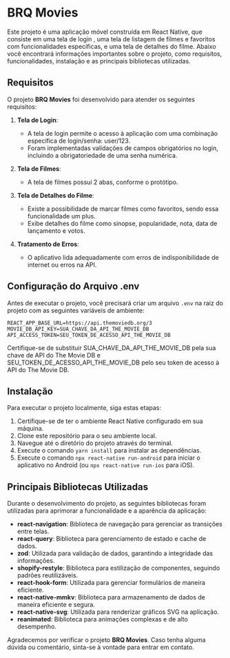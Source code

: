 # BRQ Movies 

Este projeto é uma aplicação móvel construída em React Native, que consiste em uma tela de login , uma tela de listagem de filmes e favoritos com funcionalidades específicas, e uma tela de detalhes do filme. Abaixo você encontrará informações importantes sobre o projeto, como requisitos, funcionalidades, instalação e as principais bibliotecas utilizadas.

## Requisitos

O projeto **BRQ Movies** foi desenvolvido para atender os seguintes requisitos:

1. **Tela de Login**:
   - A tela de login permite o acesso à aplicação com uma combinação específica de login/senha: user/123.
   - Foram implementadas validações de campos obrigatórios no login, incluindo a obrigatoriedade de uma senha numérica.

2. **Tela de Filmes**:
   - A tela de filmes possui 2 abas, conforme o protótipo.

3. **Tela de Detalhes do Filme**:
   - Existe a possibilidade de marcar filmes como favoritos, sendo essa funcionalidade um plus.
   - Exibe detalhes do filme como sinopse, popularidade, nota, data de lançamento e votos.
    
4. **Tratamento de Erros**:
   - O aplicativo lida adequadamente com erros de indisponibilidade de internet ou erros na API.

## Configuração do Arquivo .env

Antes de executar o projeto, você precisará criar um arquivo `.env` na raiz do projeto com as seguintes variáveis de ambiente:

```env
REACT_APP_BASE_URL=https://api.themoviedb.org/3
MOVIE_DB_API_KEY=SUA_CHAVE_DA_API_THE_MOVIE_DB
API_ACCESS_TOKEN=SEU_TOKEN_DE_ACESSO_API_THE_MOVIE_DB
```

Certifique-se de substituir SUA_CHAVE_DA_API_THE_MOVIE_DB pela sua chave de API do The Movie DB e SEU_TOKEN_DE_ACESSO_API_THE_MOVIE_DB pelo seu token de acesso à API do The Movie DB.

## Instalação

Para executar o projeto localmente, siga estas etapas:

1. Certifique-se de ter o ambiente React Native configurado em sua máquina.
2. Clone este repositório para o seu ambiente local.
3. Navegue até o diretório do projeto através do terminal.
4. Execute o comando `yarn install` para instalar as dependências.
5. Execute o comando `npx react-native run-android` para iniciar o aplicativo no Android (ou `npx react-native run-ios` para iOS).

## Principais Bibliotecas Utilizadas

Durante o desenvolvimento do projeto, as seguintes bibliotecas foram utilizadas para aprimorar a funcionalidade e a aparência da aplicação:

- **react-navigation**: Biblioteca de navegação para gerenciar as transições entre telas.
- **react-query**: Biblioteca para gerenciamento de estado e cache de dados.
- **zod**: Utilizada para validação de dados, garantindo a integridade das informações.
- **shopify-restyle**: Biblioteca para estilização de componentes, seguindo padrões reutilizáveis.
- **react-hook-form**: Utilizada para gerenciar formulários de maneira eficiente.
- **react-native-mmkv**: Biblioteca para armazenamento de dados de maneira eficiente e segura.
- **react-native-svg**: Utilizada para renderizar gráficos SVG na aplicação.
- **reanimated**: Biblioteca para animações complexas e de alto desempenho.


Agradecemos por verificar o projeto **BRQ Movies**. Caso tenha alguma dúvida ou comentário, sinta-se à vontade para entrar em contato.
